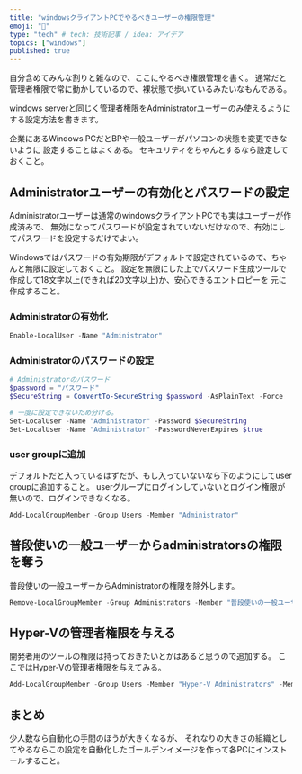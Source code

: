 ```yaml
---
title: "windowsクライアントPCでやるべきユーザーの権限管理"
emoji: "🤖"
type: "tech" # tech: 技術記事 / idea: アイデア
topics: ["windows"]
published: true
---
```


自分含めてみんな割りと雑なので、ここにやるべき権限管理を書く。
通常だと管理者権限で常に動かしているので、裸状態で歩いているみたいなもんである。

windows serverと同じく管理者権限をAdministratorユーザーのみ使えるようにする設定方法を書きます。

企業にあるWindows PCだとBPや一般ユーザーがパソコンの状態を変更できないように
設定することはよくある。
セキュリティをちゃんとするなら設定しておくこと。

## Administratorユーザーの有効化とパスワードの設定

Administratorユーザーは通常のwindowsクライアントPCでも実はユーザーが作成済みで、
無効になってパスワードが設定されていないだけなので、有効にしてパスワードを設定するだけでよい。

Windowsではパスワードの有効期限がデフォルトで設定されているので、ちゃんと無限に設定しておくこと。
設定を無限にした上でパスワード生成ツールで作成して18文字以上(できれば20文字以上)か、安心できるエントロピーを
元に作成すること。

### Administratorの有効化

```powershell
Enable-LocalUser -Name "Administrator"
```

### Administratorのパスワードの設定

```powershell
# Administratorのパスワード
$password = "パスワード"
$SecureString = ConvertTo-SecureString $password -AsPlainText -Force

# 一度に設定できないため分ける。
Set-LocalUser -Name "Administrator" -Password $SecureString
Set-LocalUser -Name "Administrator" -PasswordNeverExpires $true
```

### user groupに追加

デフォルトだと入っているはずだが、もし入っていないなら下のようにしてuser groupに追加すること。
userグループにログインしていないとログイン権限が無いので、ログインできなくなる。

```powershell
Add-LocalGroupMember -Group Users -Member "Administrator"
```

## 普段使いの一般ユーザーからadministratorsの権限を奪う

普段使いの一般ユーザーからAdministratorの権限を除外します。

```powershell
Remove-LocalGroupMember -Group Administrators -Member "普段使いの一般ユーザー"
```

## Hyper-Vの管理者権限を与える

開発者用のツールの権限は持っておきたいとかはあると思うので追加する。
ここではHyper-Vの管理者権限を与えてみる。

```powershell
Add-LocalGroupMember -Group Users -Member "Hyper-V Administrators" -Member "普段使いの一般ユーザー"
```

## まとめ

少人数なら自動化の手間のほうが大きくなるが、
それなりの大きさの組織としてやるならこの設定を自動化したゴールデンイメージを作って各PCにインストールすること。

